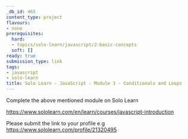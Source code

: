 ```yaml
---
_db_id: 465
content_type: project
flavours:
- none
prerequisites:
  hard:
  - topics/solo-learn/javascript/2-basic-concepts
  soft: []
ready: true
submission_type: link
tags:
- javascript
- solo-learn
title: Solo Learn - JavaScript - Module 3 - Conditionals and Loops
---
```


Complete the above mentioned module on Solo Learn

https://www.sololearn.com/en/learn/courses/javascript-introduction

Please submit the link to your profile e.g https://www.sololearn.com/profile/21320495